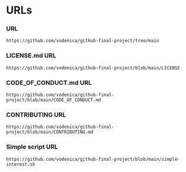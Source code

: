 # URLs

### URL
```
https://github.com/vodenica/github-final-project/tree/main
```

### LICENSE.md URL
```
https://github.com/vodenica/github-final-project/blob/main/LICENSE
```

### CODE_OF_CONDUCT.md URL
```
https://github.com/vodenica/github-final-project/blob/main/CODE_OF_CONDUCT.md
```

### CONTRIBUTING URL
```
https://github.com/vodenica/github-final-project/blob/main/CONTRIBUTING.md
```

### Simple script URL
```
https://github.com/vodenica/github-final-project/blob/main/simple-interest.sh
```
